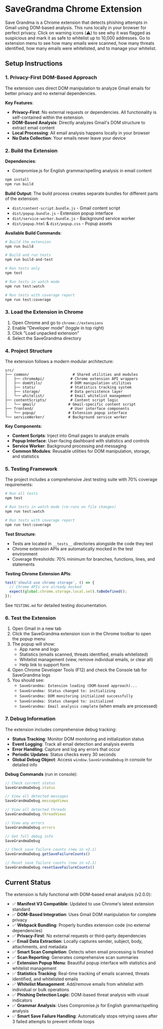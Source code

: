 # SaveGrandma Chrome Extension

Save Grandma is a Chrome extension that detects phishing attempts in Gmail using DOM-based analysis. This runs locally in your browser for perfect privacy. Click on warning icons (⚠️) to see why it was flagged as suspicious and mark it as safe to whitelist up to 10,000 addresses. Go to extension menu to see how many emails were scanned, how many threats identified, how many emails were whitelisted, and to manage your whitelist.

## Setup Instructions

### 1. Privacy-First DOM-Based Approach

The extension uses direct DOM manipulation to analyze Gmail emails for better privacy and no external dependencies.

**Key Features**:
- **Privacy-First**: No external requests or dependencies. All functionality is self-contained within the extension.
- **DOM-Based Analysis**: Directly analyzes Gmail's DOM structure to extract email content
- **Local Processing**: All email analysis happens locally in your browser
- **No Data Collection**: Your emails never leave your device

### 2. Build the Extension

**Dependencies**: 
- Compromise.js for English grammar/spelling analysis in email content

```bash
npm install
npm run build
```

**Build Output**:
The build process creates separate bundles for different parts of the extension:
- `dist/content-script.bundle.js` - Gmail content script
- `dist/popup.bundle.js` - Extension popup interface  
- `dist/service-worker.bundle.js` - Background service worker
- `dist/popup.html` & `dist/popup.css` - Popup assets

**Available Build Commands**:
```bash
# Build the extension
npm run build

# Build and run tests
npm run build-and-test

# Run tests only
npm test

# Run tests in watch mode
npm run test:watch

# Run tests with coverage report
npm run test:coverage
```

### 3. Load the Extension in Chrome

1. Open Chrome and go to `chrome://extensions`
2. Enable "Developer mode" (toggle in top right)
3. Click "Load unpacked extension"
4. Select the SaveGrandma directory

### 4. Project Structure

The extension follows a modern modular architecture:

```
src/
├── common/                    # Shared utilities and modules
│   ├── chromeApi/            # Chrome extension API wrappers
│   ├── domUtils/             # DOM manipulation utilities
│   ├── stats/                # Statistics tracking system
│   ├── storage/              # Data persistence layer
│   └── whitelist/            # Email whitelist management
├── contentScripts/           # Content script logic
│   └── gmail/               # Gmail-specific content script
├── frontend/                 # User interface components
│   └── popup/               # Extension popup interface
└── serviceWorker/           # Background service worker
```

**Key Components**:
- **Content Scripts**: Inject into Gmail pages to analyze emails
- **Popup Interface**: User-facing dashboard with statistics and controls
- **Service Worker**: Background processing and messaging
- **Common Modules**: Reusable utilities for DOM manipulation, storage, and statistics

### 5. Testing Framework

The project includes a comprehensive Jest testing suite with 70% coverage requirements:

```bash
# Run all tests
npm test

# Run tests in watch mode (re-runs on file changes)
npm run test:watch

# Run tests with coverage report
npm run test:coverage
```

**Test Structure**:
- Tests are located in `__tests__` directories alongside the code they test
- Chrome extension APIs are automatically mocked in the test environment
- Coverage thresholds: 70% minimum for branches, functions, lines, and statements

**Testing Chrome Extension APIs**:
```javascript
test('should use chrome storage', () => {
  // Chrome APIs are already mocked
  expect(global.chrome.storage.local.set).toBeDefined();
});
```

See `TESTING.md` for detailed testing documentation.

### 6. Test the Extension

1. Open Gmail in a new tab
2. Click the SaveGrandma extension icon in the Chrome toolbar to open the popup menu
3. The popup will show:
   - App name and logo
   - Statistics (emails scanned, threats identified, emails whitelisted)
   - Whitelist management (view, remove individual emails, or clear all)
   - Help link to support form
4. Open Chrome Developer Tools (F12) and check the Console tab for SaveGrandma logs
5. You should see:
   - `SaveGrandma: Extension loading (DOM-based approach)...`
   - `SaveGrandma: Status changed to: initializing`
   - `SaveGrandma: DOM monitoring initialized successfully`
   - `SaveGrandma: Status changed to: initialized`
   - `SaveGrandma: Email analysis complete` (when emails are processed)

### 7. Debug Information

The extension includes comprehensive debug tracking:

- **Status Tracking**: Monitor DOM monitoring and initialization status
- **Event Logging**: Track all email detection and analysis events
- **Error Handling**: Capture and log any errors that occur
- **Periodic Updates**: Status checks every 30 seconds
- **Global Debug Object**: Access `window.SaveGrandmaDebug` in console for detailed info

**Debug Commands** (run in console):
```javascript
// Check current status
SaveGrandmaDebug.status

// View all detected messages
SaveGrandmaDebug.messageViews

// View all detected threads
SaveGrandmaDebug.threadViews

// View any errors
SaveGrandmaDebug.errors

// Get full debug info
SaveGrandmaDebug

// Check save failure counts (new in v2.1)
SaveGrandmaDebug.getSaveFailureCounts()

// Reset save failure counts (new in v2.1)
SaveGrandmaDebug.resetSaveFailureCounts()
```

## Current Status

The extension is fully functional with DOM-based email analysis (v2.0.0):
- ✅ **Manifest V3 Compatible**: Updated to use Chrome's latest extension standard
- ✅ **DOM-Based Integration**: Uses Gmail DOM manipulation for complete privacy
- ✅ **Webpack Bundling**: Properly bundles extension code (no external dependencies)
- ✅ **Privacy-First**: No external requests or third-party dependencies
- ✅ **Email Data Extraction**: Locally captures sender, subject, body, attachments, and metadata
- ✅ **Smart Scan Completion**: Detects when email processing is finished
- ✅ **Scan Reporting**: Generates comprehensive scan summaries
- ✅ **Extension Popup Menu**: Beautiful popup interface with statistics and whitelist management
- ✅ **Statistics Tracking**: Real-time tracking of emails scanned, threats identified, and whitelisted emails
- ✅ **Whitelist Management**: Add/remove emails from whitelist with individual or bulk operations
- ✅ **Phishing Detection Logic**: DOM-based threat analysis with visual indicators
- ✅ **Grammar Analysis**: Uses Compromise.js for English grammar/spelling analysis
- ✅ **Smart Save Failure Handling**: Automatically stops retrying saves after 3 failed attempts to prevent infinite loops